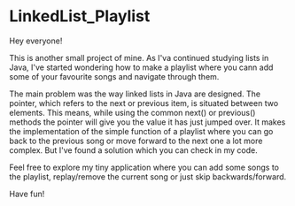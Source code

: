 # LinkedList_Playlist

Hey everyone!

This is another small project of mine. As I'va continued studying lists in Java, I've started wondering how to make a playlist where you cann add some of your favourite songs and navigate through them.
<br>


The main problem was the way linked lists in Java are designed. The pointer, which refers to the next or previous item, is situated between two elements. This means, while using the common next() or previous() methods
the pointer will give you the value it has just jumped over. It makes the implementation of the simple function of a playlist where you can go back to the previous song or move forward to the next one a lot more complex.
But I've found a solution which you can check in my code.
<br>


Feel free to explore my tiny application where you can add some songs to the playlist, replay/remove the current song or just skip backwards/forward. 

Have fun!
